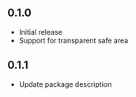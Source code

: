 ## 0.1.0
* Initial release
* Support for transparent safe area

## 0.1.1
* Update package description